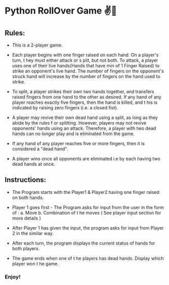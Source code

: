 # Python RollOver Game ✌🤞


## Rules:

* This is a 2-player game.

* Each player begins with one finger raised on each hand.
 On a player's turn, t hey must either attack or s plit, but not both.
 To attack, a player uses one of their live hands(Hands that have
min of 1 Finger Raised) to strike an opponent's live hand. The
number of fingers on the opponent's struck hand will increase by the
number of fingers on the hand used to strike.

* To split, a player strikes their own two hands together, and transfers
raised fingers from one hand to the other as desired.
 If any hand of any player reaches exactly five fingers, then the
hand is killed, and t his is indicated by raising zero fingers (i.e. a
closed fist).

* A player may revive their own dead hand using a split, as long as
they abide by the rules f or splitting.
 However, players may not revive opponents' hands using an attack.
Therefore, a player with two dead hands can no longer play and is
eliminated from the game.

* If any hand of any player reaches five or more fingers, then it is
considered a "dead hand".

* A player wins once all opponents are eliminated i.e by each
having two dead hands at once.


## Instructions:

* The Program starts with the Player1 & Player2 having one finger
raised on both hands.

* Player 1 goes first - The Program asks for input from the user in the
form of :
a. Move
b. Combination of t he moves
( See player input section for more details ) 

* After Player 1 has given the input, the program asks for input from
Player 2 in the similar way.

* After each turn, the program displays the current status of hands for
both players.

* The game ends when one of t he players has dead hands. Display
which player won t he game.


### Enjoy!
